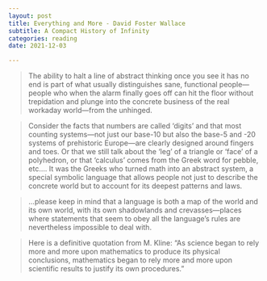 ```yaml
---
layout: post
title: Everything and More - David Foster Wallace
subtitle: A Compact History of Infinity
categories: reading
date: 2021-12-03

---
```


> The ability to halt a line of abstract thinking once you see it has no end is part of what usually distinguishes sane, functional people—people who when the alarm finally goes off can hit the floor without trepidation and plunge into the concrete business of the real workaday world—from the unhinged.
> 

> Consider the facts that numbers are called ‘digits’ and that most counting systems—not just our base-10 but also the base-5 and -20 systems of prehistoric Europe—are clearly designed around fingers and toes. Or that we still talk about the ‘leg’ of a triangle or ‘face’ of a polyhedron, or that ‘calculus’ comes from the Greek word for pebble, etc…. It was the Greeks who turned math into an abstract system, a special symbolic language that allows people not just to describe the concrete world but to account for its deepest patterns and laws.
> 

> …please keep in mind that a language is both a map of the world and its own world, with its own shadowlands and crevasses—places where statements that seem to obey all the language’s rules are nevertheless impossible to deal with.
> 

> Here is a definitive quotation from M. Kline: “As science began to rely more and more upon mathematics to produce its physical conclusions, mathematics began to rely more and more upon scientific results to justify its own procedures.”
>

